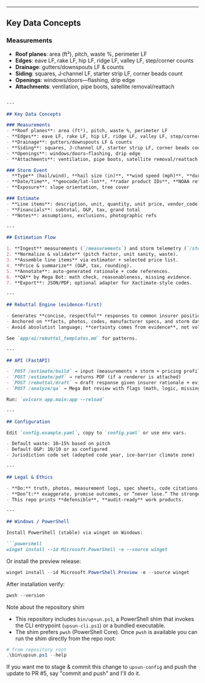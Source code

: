 
---

## Key Data Concepts

### Measurements
- **Roof planes**: area (ft²), pitch, waste %, perimeter LF
- **Edges**: eave LF, rake LF, hip LF, ridge LF, valley LF, step/corner counts
- **Drainage**: gutters/downspouts LF & counts
- **Siding**: squares, J‑channel LF, starter strip LF, corner beads count
- **Openings**: windows/doors—flashing, drip edge
- **Attachments**: ventilation, pipe boots, satellite removal/reattach


```markdown

---

## Key Data Concepts

### Measurements
- **Roof planes**: area (ft²), pitch, waste %, perimeter LF
- **Edges**: eave LF, rake LF, hip LF, ridge LF, valley LF, step/corner counts
- **Drainage**: gutters/downspouts LF & counts
- **Siding**: squares, J‑channel LF, starter strip LF, corner beads count
- **Openings**: windows/doors—flashing, drip edge
- **Attachments**: ventilation, pipe boots, satellite removal/reattach

### Storm Event
- **Type** (hail/wind), **hail size (in)**, **wind speed (mph)**, **duration (min)**
- **Date/time**, **geocode/lat‑lon**, **radar product IDs**, **NOAA references**
- **Exposure**: slope orientation, tree cover

### Estimate
- **Line items**: description, unit, quantity, unit price, vendor_code (optional)
- **Financials**: subtotal, O&P, tax, grand total
- **Notes**: assumptions, exclusions, photographic refs

---

## Estimation Flow

1. **Ingest** measurements (`/measurements`) and storm telemetry (`/storm`).
2. **Normalize & validate** (pitch factor, unit sanity, waste).
3. **Assemble line items** via estimator + selected price list.
4. **Price & summarize** (O&P, tax, rounding).
5. **Annotate**: auto‑generated rationale + code references.
6. **QA** by Mega Bot: math check, reasonableness, missing evidence.
7. **Export**: JSON/PDF; optional adapter for Xactimate‑style codes.

---

## Rebuttal Engine (evidence‑first)

- Generates **concise, respectful** responses to common insurer positions.
- Anchored on **facts, photos, codes, manufacturer specs, and storm data**.
- Avoid absolutist language; **certainty comes from evidence**, not volume.

See `app/ai/rebuttal_templates.md` for patterns.

---

## API (FastAPI)

- `POST /estimate/build` → input (measurements + storm + pricing profile) → estimate JSON
- `POST /estimate/pdf` → returns PDF (if a renderer is attached)
- `POST /rebuttal/draft` → draft response given insurer rationale + evidence bundle
- `POST /analyze/qa` → Mega Bot review with flags (math, logic, missing docs)

Run: `uvicorn app.main:app --reload`

---

## Configuration

Edit `config.example.yaml`, copy to `config.yaml` or use env vars.

- Default waste: 10–15% based on pitch
- Default O&P: 10/10 or as configured
- Jurisdiction code set (adopted code year, ice‑barrier climate zone)

---

## Legal & Ethics

- **Do:** truth, photos, measurement logs, spec sheets, code citations.
- **Don’t:** exaggerate, promise outcomes, or “never lose.” The strongest posture is **verifiable accuracy**.
- This repo prints **defensible**, **audit‑ready** work products.

---

## Windows / PowerShell

Install PowerShell (stable) via winget on Windows:

```powershell
winget install --id Microsoft.PowerShell -e --source winget
```

Or install the preview release:

```powershell
winget install --id Microsoft.PowerShell.Preview -e --source winget
```

After installation verify:

```powershell
pwsh --version
```

Note about the repository shim

- This repository includes `bin/upsun.ps1`, a PowerShell shim that invokes the CLI entrypoint (`upsun-cli.ps1`) or a bundled executable.
- The shim prefers `pwsh` (PowerShell Core). Once `pwsh` is available you can run the shim directly from the repo root:

```powershell
# from repository root
.\bin\upsun.ps1 --help
```

If you want me to stage & commit this change to `upsun-config` and push the update to PR #5, say "commit and push" and I'll do it.
